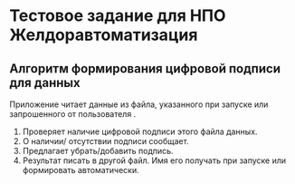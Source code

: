 # Тестовое задание для  НПО Желдоравтоматизация
## Aлгоритм формирования цифровой подписи для данных
Приложение читает данные из файла, указанного при запуске или запрошенного от пользователя .
1.	Проверяет наличие цифровой подписи этого файла данных.
2.	О наличии/ отсутствии подписи сообщает.
3.	Предлагает убрать/добавить подпись.
4.	Результат писать в другой файл. Имя его получать при запуске  или формировать автоматически.
